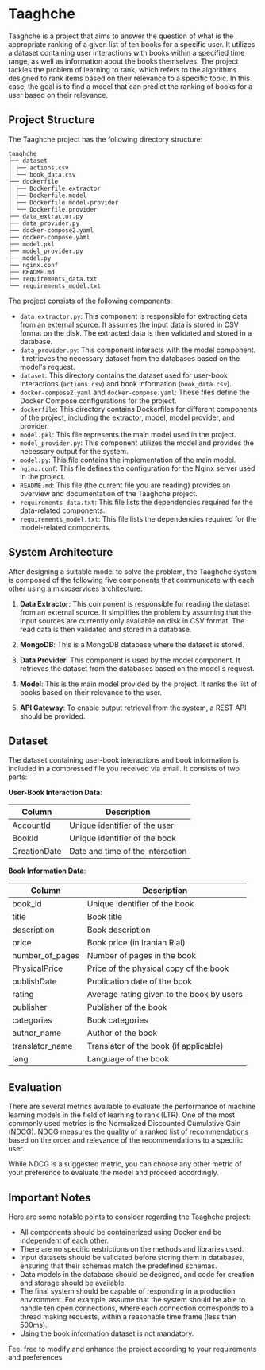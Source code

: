 # Taaghche

Taaghche is a project that aims to answer the question of what is the appropriate ranking of a given list of ten books for a specific user. It utilizes a dataset containing user interactions with books within a specified time range, as well as information about the books themselves. The project tackles the problem of learning to rank, which refers to the algorithms designed to rank items based on their relevance to a specific topic. In this case, the goal is to find a model that can predict the ranking of books for a user based on their relevance.

## Project Structure

The Taaghche project has the following directory structure:

```
taaghche
├── dataset
│ ├── actions.csv
│ └── book_data.csv
├── dockerfile
│ ├── Dockerfile.extractor
│ ├── Dockerfile.model
│ ├── Dockerfile.model-provider
│ └── Dockerfile.provider
├── data_extractor.py
├── data_provider.py
├── docker-compose2.yaml
├── docker-compose.yaml
├── model.pkl
├── model_provider.py
├── model.py
├── nginx.conf
├── README.md
├── requirements_data.txt
└── requirements_model.txt
```

The project consists of the following components:

- `data_extractor.py`: This component is responsible for extracting data from an external source. It assumes the input data is stored in CSV format on the disk. The extracted data is then validated and stored in a database.
- `data_provider.py`: This component interacts with the model component. It retrieves the necessary dataset from the databases based on the model's request.
- `dataset`: This directory contains the dataset used for user-book interactions (`actions.csv`) and book information (`book_data.csv`).
- `docker-compose2.yaml` and `docker-compose.yaml`: These files define the Docker Compose configurations for the project.
- `dockerfile`: This directory contains Dockerfiles for different components of the project, including the extractor, model, model provider, and provider.
- `model.pkl`: This file represents the main model used in the project.
- `model_provider.py`: This component utilizes the model and provides the necessary output for the system.
- `model.py`: This file contains the implementation of the main model.
- `nginx.conf`: This file defines the configuration for the Nginx server used in the project.
- `README.md`: This file (the current file you are reading) provides an overview and documentation of the Taaghche project.
- `requirements_data.txt`: This file lists the dependencies required for the data-related components.
- `requirements_model.txt`: This file lists the dependencies required for the model-related components.

## System Architecture

After designing a suitable model to solve the problem, the Taaghche system is composed of the following five components that communicate with each other using a microservices architecture:

1. **Data Extractor**: This component is responsible for reading the dataset from an external source. It simplifies the problem by assuming that the input sources are currently only available on disk in CSV format. The read data is then validated and stored in a database.

2. **MongoDB**: This is a MongoDB database where the dataset is stored.

3. **Data Provider**: This component is used by the model component. It retrieves the dataset from the databases based on the model's request.

4. **Model**: This is the main model provided by the project. It ranks the list of books based on their relevance to the user.

5. **API Gateway**: To enable output retrieval from the system, a REST API should be provided.

## Dataset

The dataset containing user-book interactions and book information is included in a compressed file you received via email. It consists of two parts:

**User-Book Interaction Data**:

| Column      | Description                        |
|-------------|------------------------------------|
| AccountId   | Unique identifier of the user       |
| BookId      | Unique identifier of the book       |
| CreationDate| Date and time of the interaction    |

**Book Information Data**:

| Column           | Description                              |
|------------------|------------------------------------------|
| book_id          | Unique identifier of the book             |
| title            | Book title                               |
| description      | Book description                         |
| price            | Book price (in Iranian Rial)              |
| number_of_pages  | Number of pages in the book               |
| PhysicalPrice    | Price of the physical copy of the book    |
| publishDate      | Publication date of the book              |
| rating           | Average rating given to the book by users |
| publisher        | Publisher of the book                     |
| categories       | Book categories                          |
| author_name      | Author of the book                        |
| translator_name  | Translator of the book (if applicable)    |
| lang             | Language of the book                      |

## Evaluation

There are several metrics available to evaluate the performance of machine learning models in the field of learning to rank (LTR). One of the most commonly used metrics is the Normalized Discounted Cumulative Gain (NDCG). NDCG measures the quality of a ranked list of recommendations based on the order and relevance of the recommendations to a specific user.

While NDCG is a suggested metric, you can choose any other metric of your preference to evaluate the model and proceed accordingly.

## Important Notes

Here are some notable points to consider regarding the Taaghche project:

- All components should be containerized using Docker and be independent of each other.
- There are no specific restrictions on the methods and libraries used.
- Input datasets should be validated before storing them in databases, ensuring that their schemas match the predefined schemas.
- Data models in the database should be designed, and code for creation and storage should be available.
- The final system should be capable of responding in a production environment. For example, assume that the system should be able to handle ten open connections, where each connection corresponds to a thread making requests, within a reasonable time frame (less than 500ms).
- Using the book information dataset is not mandatory.

Feel free to modify and enhance the project according to your requirements and preferences.
